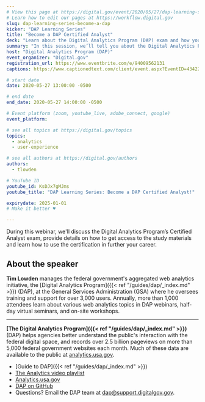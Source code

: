 ```yaml
---
# View this page at https://digital.gov/event/2020/05/27/dap-learning-series-become-a-dap
# Learn how to edit our pages at https://workflow.digital.gov
slug: dap-learning-series-become-a-dap
kicker: "DAP Learning Series"
title: "Become a DAP Certified Analyst"
deck: "Learn about the Digital Analytics Program (DAP) exam and how you can use it to demonstrate your analytics mastery"
summary: "In this session, we’ll tell you about the Digital Analytics Program’s Certified Analyst exam and how you can use it to demonstrate your analytics mastery!"
host: "Digital Analytics Program (DAP)"
event_organizer: "Digital.gov"
registration_url: https://www.eventbrite.com/e/94009562131
captions: https://www.captionedtext.com/client/event.aspx?EventID=4342287&CustomerID=321

# start date
date: 2020-05-27 13:00:00 -0500

# end date
end_date: 2020-05-27 14:00:00 -0500

# Event platform (zoom, youtube_live, adobe_connect, google)
event_platform: 

# see all topics at https://digital.gov/topics
topics:
  - analytics
  - user-experience

# see all authors at https://digital.gov/authors
authors:
  - tlowden

# YouTube ID
youtube_id: KsDJx7gMJms
youtube_title: "DAP Learning Series: Become a DAP Certified Analyst!"

expirydate: 2025-01-01
# Make it better ♥

---
```


During this webinar, we'll discuss the Digital Analytics Program’s Certified Analyst exam, provide details on how to get access to the study materials and learn how to use the certification in further your career.

## About the speaker

**Tim Lowden** manages the federal government's aggregated web analytics initiative, the [Digital Analytics Program]({{< ref "/guides/dap/_index.md" >}}) (DAP), at the General Services Administration (GSA) where he oversees training and support for over 3,000 users. Annually, more than 1,000 attendees learn about various web analytics topics in DAP webinars, half-day virtual seminars, and on-site workshops.

---

**[The Digital Analytics Program]({{< ref "/guides/dap/_index.md" >}})** (DAP) helps agencies better understand the public's interaction with the federal digital space, and records over 2.5 billion pageviews on more than 5,000 federal government websites each month. Much of these data are available to the public at [analytics.usa.gov](https://analytics.usa.gov).

- [Guide to DAP]({{< ref "/guides/dap/_index.md" >}})
- [The Analytics video playlist](https://www.youtube.com/playlist?list=PLd9b-GuOJ3nEz1NYl66orgVZIu17laKba)
- [Analytics.usa.gov](https://analytics.usa.gov/)
- [DAP on GitHub](https://github.com/digital-analytics-program/gov-wide-code)
- Questions? Email the DAP team at [dap@support.digitalgov.gov](mailto:dap@support.digitalgov.gov).
